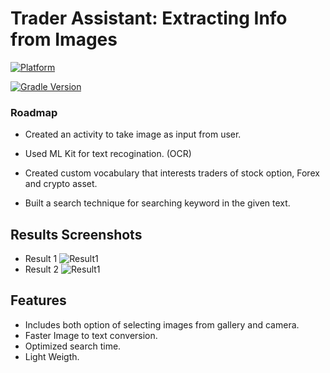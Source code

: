 # Trader Assistant: Extracting Info from Images
[![Platform](https://img.shields.io/badge/platform-Android-yellow.svg)](https://www.android.com)

[![Gradle Version](https://img.shields.io/badge/gradle-7.2-green.svg)](https://docs.gradle.org/current/release-notes)

### Roadmap

- Created an activity to take image as input from user.

- Used ML Kit for text recogination. (OCR)

- Created custom vocabulary that interests traders of stock option, Forex and crypto asset.

- Built a search technique for searching keyword in the given text.



## Results Screenshots

- Result 1
![Result1](https://drive.google.com/uc?export=view&id=1_1a4CohJr-yqXZ2m8werYDa2IcTDOyNd)
- Result 2
![Result1](https://drive.google.com/uc?export=view&id=1MuKhQHBlQIfvVNtF8K3bFPjckGffhaE9)

## Features

- Includes both option of selecting images from gallery and camera.
- Faster Image to text conversion. 
- Optimized search time.
- Light Weigth.
   
